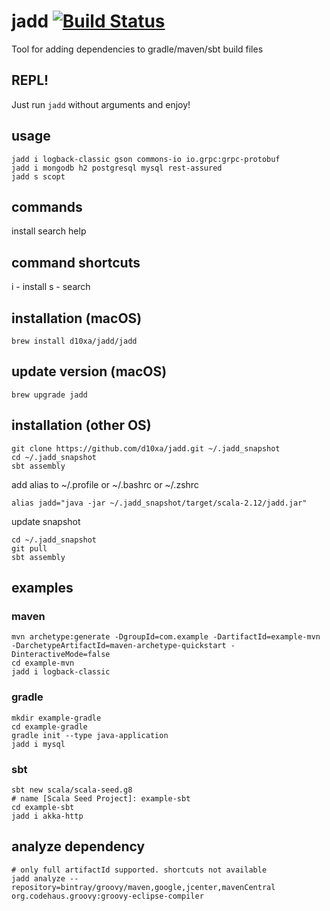 # jadd [![Build Status](https://travis-ci.org/d10xa/jadd.svg?branch=master)](https://travis-ci.org/d10xa/jadd)

Tool for adding dependencies to gradle/maven/sbt build files

## REPL!

Just run `jadd` without arguments and enjoy! 

## usage

    jadd i logback-classic gson commons-io io.grpc:grpc-protobuf
    jadd i mongodb h2 postgresql mysql rest-assured
    jadd s scopt

## commands

install
search
help

## command shortcuts 

i - install
s - search

## installation (macOS)

    brew install d10xa/jadd/jadd
    
## update version (macOS)

    brew upgrade jadd

## installation (other OS)

    git clone https://github.com/d10xa/jadd.git ~/.jadd_snapshot
    cd ~/.jadd_snapshot
    sbt assembly

add alias to ~/.profile or ~/.bashrc or ~/.zshrc

    alias jadd="java -jar ~/.jadd_snapshot/target/scala-2.12/jadd.jar"

update snapshot

    cd ~/.jadd_snapshot
    git pull
    sbt assembly

## examples

### maven

    mvn archetype:generate -DgroupId=com.example -DartifactId=example-mvn -DarchetypeArtifactId=maven-archetype-quickstart -DinteractiveMode=false
    cd example-mvn
    jadd i logback-classic

### gradle

    mkdir example-gradle
    cd example-gradle
    gradle init --type java-application
    jadd i mysql

### sbt

    sbt new scala/scala-seed.g8
    # name [Scala Seed Project]: example-sbt
    cd example-sbt
    jadd i akka-http

## analyze dependency

    # only full artifactId supported. shortcuts not available
    jadd analyze --repository=bintray/groovy/maven,google,jcenter,mavenCentral org.codehaus.groovy:groovy-eclipse-compiler
